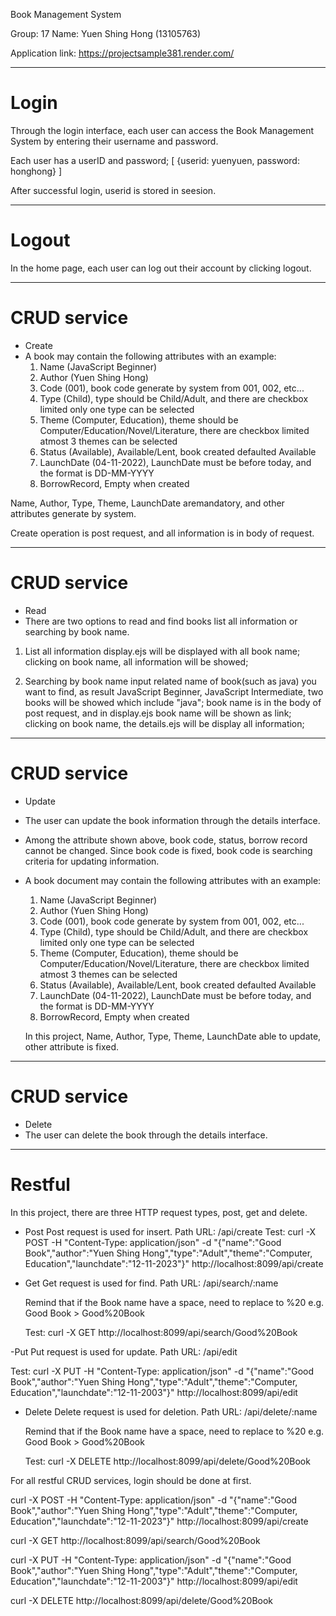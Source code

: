 Book Management System

Group: 17
Name: 
Yuen Shing Hong (13105763)

Application link: https://projectsample381.render.com/

********************************************
# Login
Through the login interface, each user can access the Book Management System by entering their username and password.

Each user has a userID and password;
[
	{userid: yuenyuen, password: honghong}
]

After successful login, userid is stored in seesion.

********************************************
# Logout
In the home page, each user can log out their account by clicking logout.

********************************************
# CRUD service
- Create
-	A book may contain the following attributes with an example: 
	1)	Name (JavaScript Beginner)
	2)	Author (Yuen Shing Hong)
	3)	Code (001), book code generate by system from 001, 002, etc...
	4)	Type (Child), type should be Child/Adult, and there are checkbox limited only one 			type can be selected
	5)	Theme (Computer, Education), theme should be Computer/Education/Novel/Literature, there are checkbox limited atmost 3 themes can be selected
	6)	Status (Available), Available/Lent, book created defaulted Available
	7)	LaunchDate (04-11-2022), LaunchDate must be before today, and the format is DD-MM-YYYY
	8)	BorrowRecord, Empty when created

Name, Author, Type, Theme, LaunchDate aremandatory, and other attributes generate by system.

Create operation is post request, and all information is in body of request.

********************************************
# CRUD service
- Read
-  There are two options to read and find books list all information or searching by book name.

1) List all information
	display.ejs will be displayed with all book name;
	clicking on book name, all information will be showed;

2) Searching by book name
	input related name of book(such as java) you want to find, as result JavaScript Beginner, JavaScript Intermediate, two books will be showed which include "java";
	book name is in the body of post request, and in display.ejs book name will be shown as link;
	clicking on book name, the details.ejs will be display all information;

********************************************
# CRUD service
- Update
-	The user can update the book information through the details interface.
-	Among the attribute shown above, book code, status, borrow record cannot be changed. Since book code is fixed, book code is searching criteria for updating information. 

-	A book document may contain the following attributes with an example: 
	1)	Name (JavaScript Beginner)
	2)	Author (Yuen Shing Hong)
	3)	Code (001), book code generate by system from 001, 002, etc...
	4)	Type (Child), type should be Child/Adult, and there are checkbox limited only one 			type can be selected
	5)	Theme (Computer, Education), theme should be Computer/Education/Novel/Literature, there are checkbox limited atmost 3 themes can be selected
	6)	Status (Available), Available/Lent, book created defaulted Available
	7)	LaunchDate (04-11-2022), LaunchDate must be before today, and the format is DD-MM-YYYY
	8)	BorrowRecord, Empty when created

	In this project, Name, Author, Type, Theme, LaunchDate able to update, other attribute is fixed.

********************************************
# CRUD service
- Delete
-	The user can delete the book through the details interface.

********************************************
# Restful
In this project, there are three HTTP request types, post, get and delete.
- Post 
	Post request is used for insert.
	Path URL: /api/create
	Test: curl -X POST -H "Content-Type: application/json" -d "{\"name\":\"Good Book\",\"author\":\"Yuen Shing Hong\",\"type\":\"Adult\",\"theme\":\"Computer, Education\",\"launchdate\":\"12-11-2023\"}" http://localhost:8099/api/create

- Get
	Get request is used for find.
	Path URL: /api/search/:name

	Remind that if the Book name have a space, need to replace to %20
	e.g. Good Book > Good%20Book
	
	Test: curl -X GET http://localhost:8099/api/search/Good%20Book

-Put
	Put request is used for update.
	Path URL: /api/edit

Test: curl -X PUT -H "Content-Type: application/json" -d "{\"name\":\"Good Book\",\"author\":\"Yuen Shing Hong\",\"type\":\"Adult\",\"theme\":\"Computer, Education\",\"launchdate\":\"12-11-2003\"}" http://localhost:8099/api/edit

- Delete
	Delete request is used for deletion.
	Path URL: /api/delete/:name

	Remind that if the Book name have a space, need to replace to %20
	e.g. Good Book > Good%20Book

	Test: curl -X DELETE http://localhost:8099/api/delete/Good%20Book

For all restful CRUD services, login should be done at first.


curl -X POST -H "Content-Type: application/json" -d "{\"name\":\"Good Book\",\"author\":\"Yuen Shing Hong\",\"type\":\"Adult\",\"theme\":\"Computer, Education\",\"launchdate\":\"12-11-2023\"}" http://localhost:8099/api/create

curl -X GET http://localhost:8099/api/search/Good%20Book

curl -X PUT -H "Content-Type: application/json" -d "{\"name\":\"Good Book\",\"author\":\"Yuen Shing Hong\",\"type\":\"Adult\",\"theme\":\"Computer, Education\",\"launchdate\":\"12-11-2003\"}" http://localhost:8099/api/edit

curl -X DELETE http://localhost:8099/api/delete/Good%20Book

